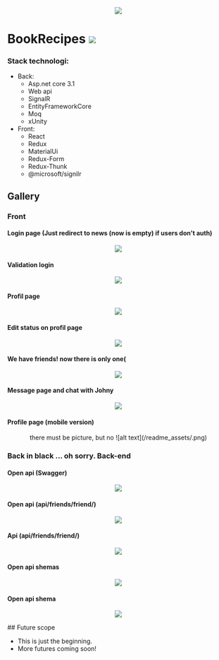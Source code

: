 <p align="center">
 <img src="/readme_assets/BookHeader.gif">
 </p>
<h1>
BookRecipes <img src="https://img.shields.io/badge/app-v1-brightgreen">
</h1>

<h3>Stack technologi:</h3>

* Back:
  * Asp.net core 3.1
  * Web api
  * SignalR
  * EntityFrameworkCore
  * Moq
  * xUnity
* Front:
  * React
  * Redux
  * MaterialUi
  * Redux-Form
  * Redux-Thunk
  * @microsoft/signilr  

<h2>Gallery</h2>
<h3>Front</h3>
 <h4>Login page (Just redirect to news (now is empty) if users don't auth)</h4>
<p align="center">
 <img src="/readme_assets/main_login.png">
 </p>
  <h4>Validation login</h4>
<p align="center">
 <img src="/readme_assets/login_validation.png">
 </p>
  <h4>Profil page</h4>
<p align="center">
 <img src="/readme_assets/profile_subzero.png">
 </p>
  <h4>Edit status on profil page</h4>
<p align="center">
 <img src="/readme_assets/edit_status.png">
 </p>
  <h4>We have friends! now there is only one(</h4>
<p align="center">
 <img src="/readme_assets/friends.png">
 </p>
  <h4>Message page and chat with Johny</h4>
<p align="center">
 <img src="/readme_assets/messages_with_johny_cage.png">
 </p>
  <h4>Profile page (mobile version)</h4>
<p align="center">
 there must be picture, but no
 ![alt text](/readme_assets/.png)
 </p>
 
 <h3>Back in black ... oh sorry. Back-end</h3>
   <h4>Open api (Swagger)</h4>
<p align="center">
 <img src="/readme_assets/OpenApi(Swagger)_Api_v1.png">
 </p>
  <h4>Open api (api/friends/friend/)</h4>
<p align="center">
 <img src="/readme_assets/OpenApi(Swagger)_Api_Example_v1.png">
 </p>
  <h4>Api (api/friends/friend/)</h4>
<p align="center">
 <img src="/readme_assets/Api_Friend_v1.png">
 </p>
  <h4>Open api shemas</h4>
<p align="center">
 <img src="/readme_assets/OpenApi(Swagger)_Schemas_v1.png">
 </p>
  <h4>Open api shema</h4>
<p align="center">
 <img src="/readme_assets/OpenApi(Swagger)_Schema_v1.png">
 </p>
## Future scope

- This is just the beginning.
- More futures coming soon!

